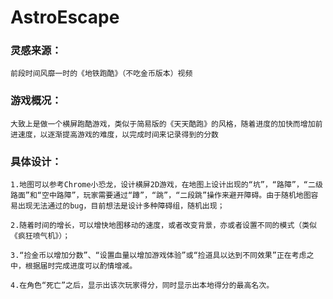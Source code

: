 # AstroEscape
### 灵感来源：

```
前段时间风靡一时的《地铁跑酷》（不吃金币版本）视频
```

### 游戏概况：

```
大致上是做一个横屏跑酷游戏，类似于简易版的《天天酷跑》的风格，随着进度的加快而增加前进速度，以逐渐提高游戏的难度，以完成时间来记录得到的分数
```

### 具体设计：

```
1.地图可以参考Chrome小恐龙，设计横屏2D游戏，在地图上设计出现的“坑”，“路障”，“二级路面”和“空中路障”，玩家需要通过“蹲”，“跳”，“二段跳”操作来避开障碍。由于随机地图容易出现无法通过的bug，目前想法是设计多种障碍组，随机出现；

2.随着时间的增长，可以增快地图移动的速度，或者改变背景，亦或者设置不同的模式（类似《疯狂喷气机》）；

3.“捡金币以增加分数”、“设置血量以增加游戏体验”或“捡道具以达到不同效果”正在考虑之中，根据届时完成进度可以酌情增减。

4.在角色“死亡”之后，显示出该次玩家得分，同时显示出本地得分的最高名次。
```

